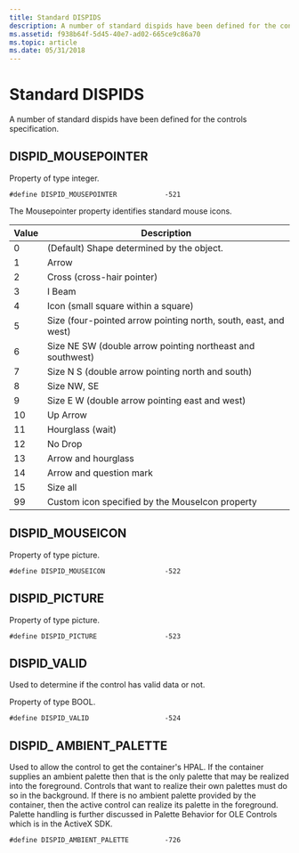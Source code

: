 ```yaml
---
title: Standard DISPIDS
description: A number of standard dispids have been defined for the controls specification.
ms.assetid: f938b64f-5d45-40e7-ad02-665ce9c86a70
ms.topic: article
ms.date: 05/31/2018
---
```


# Standard DISPIDS

A number of standard dispids have been defined for the controls specification.

## DISPID\_MOUSEPOINTER

Property of type integer.

``` syntax
#define DISPID_MOUSEPOINTER            -521
```

The Mousepointer property identifies standard mouse icons.



| Value         | Description                                                                |
|---------------|----------------------------------------------------------------------------|
| 0<br/>  | (Default) Shape determined by the object.<br/>                       |
| 1<br/>  | Arrow<br/>                                                           |
| 2<br/>  | Cross (cross-hair pointer)<br/>                                      |
| 3<br/>  | I Beam<br/>                                                          |
| 4<br/>  | Icon (small square within a square)<br/>                             |
| 5<br/>  | Size (four-pointed arrow pointing north, south, east, and west)<br/> |
| 6<br/>  | Size NE SW (double arrow pointing northeast and southwest)<br/>      |
| 7<br/>  | Size N S (double arrow pointing north and south)<br/>                |
| 8<br/>  | Size NW, SE<br/>                                                     |
| 9<br/>  | Size E W (double arrow pointing east and west)<br/>                  |
| 10<br/> | Up Arrow<br/>                                                        |
| 11<br/> | Hourglass (wait)<br/>                                                |
| 12<br/> | No Drop<br/>                                                         |
| 13<br/> | Arrow and hourglass<br/>                                             |
| 14<br/> | Arrow and question mark<br/>                                         |
| 15<br/> | Size all<br/>                                                        |
| 99<br/> | Custom icon specified by the MouseIcon property<br/>                 |



 

## DISPID\_MOUSEICON

Property of type picture.

``` syntax
#define DISPID_MOUSEICON               -522
```

## DISPID\_PICTURE

Property of type picture.

``` syntax
#define DISPID_PICTURE                 -523
```

## DISPID\_VALID

Used to determine if the control has valid data or not.

Property of type BOOL.

``` syntax
#define DISPID_VALID                   -524
```

## DISPID\_ AMBIENT\_PALETTE

Used to allow the control to get the container's HPAL. If the container supplies an ambient palette then that is the only palette that may be realized into the foreground. Controls that want to realize their own palettes must do so in the background. If there is no ambient palette provided by the container, then the active control can realize its palette in the foreground. Palette handling is further discussed in Palette Behavior for OLE Controls which is in the ActiveX SDK.

``` syntax
#define DISPID_AMBIENT_PALETTE         -726
```

 

 





